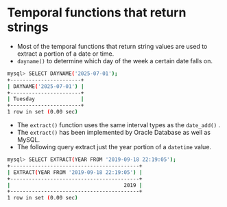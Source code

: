 # Temporal functions that return strings

- Most of the temporal functions that return string values are used to extract a portion of a date or time.
- `dayname()` to determine which day of the week a certain date falls on.

```bash
mysql> SELECT DAYNAME('2025-07-01');
+-----------------------+
| DAYNAME('2025-07-01') |
+-----------------------+
| Tuesday               |
+-----------------------+
1 row in set (0.00 sec)
```

- The `extract()` function uses the same interval types as the `date_add()` .
- The `extract()` has been implemented by Oracle Database as well as MySQL.
- The following query extract just the year portion of a `datetime` value.

````bash
mysql> SELECT EXTRACT(YEAR FROM '2019-09-18 22:19:05');
+------------------------------------------+
| EXTRACT(YEAR FROM '2019-09-18 22:19:05') |
+------------------------------------------+
|                                     2019 |
+------------------------------------------+
1 row in set (0.00 sec)
````

